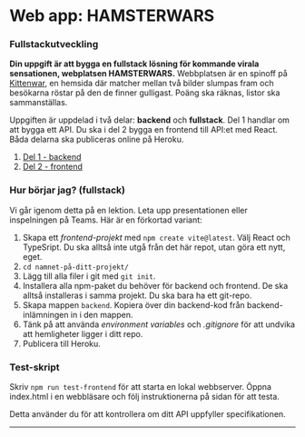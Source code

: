 # Web app: HAMSTERWARS
### Fullstackutveckling

**Din uppgift är att bygga en fullstack lösning för kommande virala sensationen, webplatsen HAMSTERWARS.**
Webbplatsen är en spinoff på [Kittenwar](http://www.kittenwar.com), en hemsida där matcher mellan två bilder slumpas fram och besökarna röstar på den de finner gulligast. Poäng ska räknas, listor ska sammanställas.

Uppgiften är uppdelad i två delar: **backend** och **fullstack**. Del 1 handlar om att bygga ett API. Du ska i del 2 bygga en frontend till API:et med React. Båda delarna ska publiceras online på Heroku.

1. [Del 1 - backend](backend.md)
1. [Del 2 - frontend](frontend.md)


### Hur börjar jag? (fullstack)
Vi går igenom detta på en lektion. Leta upp presentationen eller inspelningen på Teams. Här är en förkortad variant:
1. Skapa ett *frontend-projekt* med `npm create vite@latest`. Välj React och TypeSript. Du ska alltså inte utgå från det här repot, utan göra ett nytt, eget.
1. `cd namnet-på-ditt-projekt/`
1. Lägg till alla filer i git med `git init`.
1. Installera alla npm-paket du behöver för backend och frontend. De ska alltså installeras i samma projekt. Du ska bara ha ett git-repo.
1. Skapa mappen `backend`. Kopiera över din backend-kod från backend-inlämningen in i den mappen.
1. Tänk på att använda *environment variables* och *.gitignore* för att undvika att hemligheter ligger i ditt repo.
1. Publicera till Heroku.


### Test-skript
Skriv `npm run test-frontend` för att starta en lokal webbserver. Öppna index.html i en webbläsare och följ instruktionerna på sidan för att testa.

Detta använder du för att kontrollera om ditt API uppfyller specifikationen.


---
